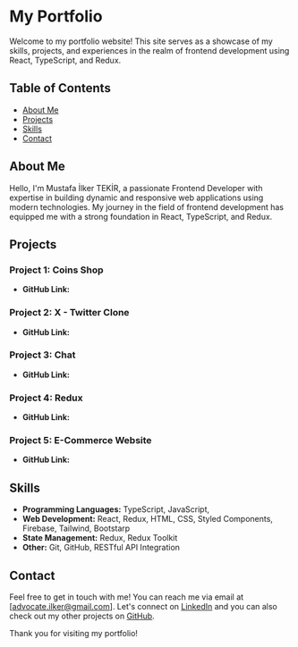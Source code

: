 # My Portfolio

Welcome to my portfolio website! This site serves as a showcase of my skills, projects, and experiences in the realm of frontend development using React, TypeScript, and Redux.

## Table of Contents

- [About Me](#about-me)
- [Projects](#projects)
- [Skills](#skills)
- [Contact](#contact)

## About Me

Hello, I'm Mustafa İlker TEKİR, a passionate Frontend Developer with expertise in building dynamic and responsive web applications using modern technologies. My journey in the field of frontend development has equipped me with a strong foundation in React, TypeScript, and Redux.

## Projects

### Project 1: Coins Shop

- **GitHub Link:** [](https://github.com/Advocateilker/CoinsShop-Formik-Yup)

### Project 2: X - Twitter Clone

- **GitHub Link:** [](https://github.com/Advocateilker/X-Twitter--Clone-Firebase)

### Project 3: Chat

- **GitHub Link:** [](https://github.com/Advocateilker/DubaiChat-FireBase)

### Project 4: Redux

- **GitHub Link:** [](https://github.com/Advocateilker/Redux.js-ToolkitUsing)

### Project 5: E-Commerce Website

- **GitHub Link:** [](https://github.com/Advocateilker/React-ContextApi-Project)

## Skills

- **Programming Languages:** TypeScript, JavaScript,
- **Web Development:** React, Redux, HTML, CSS, Styled Components, Firebase, Tailwind, Bootstarp
- **State Management:** Redux, Redux Toolkit
- **Other:** Git, GitHub, RESTful API Integration

## Contact

Feel free to get in touch with me! You can reach me via email at [advocate.ilker@gmail.com]. Let's connect on [LinkedIn](https://www.linkedin.com/in/mustafa-ilker-tekir/) and you can also check out my other projects on [GitHub](https://github.com/Advocateilker).

Thank you for visiting my portfolio!
